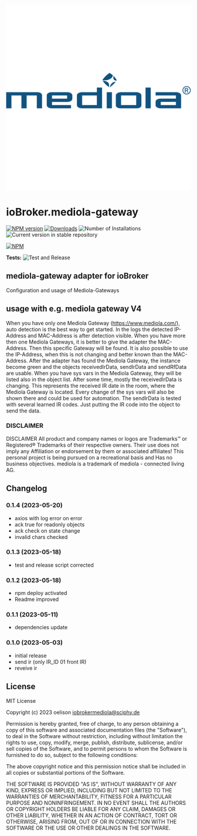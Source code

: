 ![Logo](admin/mediola-gateway.png)

# ioBroker.mediola-gateway

[![NPM version](https://img.shields.io/npm/v/iobroker.mediola-gateway.svg)](https://www.npmjs.com/package/iobroker.mediola-gateway)
[![Downloads](https://img.shields.io/npm/dm/iobroker.mediola-gateway.svg)](https://www.npmjs.com/package/iobroker.mediola-gateway)
![Number of Installations](https://iobroker.live/badges/mediola-gateway-installed.svg)
![Current version in stable repository](https://iobroker.live/badges/mediola-gateway-stable.svg)

[![NPM](https://nodei.co/npm/iobroker.mediola-gateway.png?downloads=true)](https://nodei.co/npm/iobroker.mediola-gateway/)

**Tests:** ![Test and Release](https://github.com/oelison/ioBroker.mediola-gateway/workflows/Test%20and%20Release/badge.svg)

## mediola-gateway adapter for ioBroker

Configuration and usage of Mediola-Gateways

## usage with e.g. mediola gateway V4

When you have only one Mediola Gateway (https://www.mediola.com/), auto detection is the best way to get started. In the logs the detected IP-Address and MAC-Address is after detection visible. When you have more then one Mediola Gateways, it is better to give the adapter the MAC-Address. Then this specific Gateway will be found. It is also possible to use the IP-Address, when this is not changing and better known than the MAC-Address.
After the adapter has found the Mediola Gateway, the instance become green and the objects receivedIrData, sendIrData and sendRfData are usable. When you have sys vars in the Mediola Gateway, they will be listed also in the object list. After some time, mostly the receivedIrData is changing. This represents the received IR date in the room, where the Mediola Gateway is located.
Every change of the sys vars will also be shown there and could be used for automation.
The sendIrData is tested with several learned IR codes. Just putting the IR code into the object to send the data.

### DISCLAIMER

DISCLAIMER All product and company names or logos are Trademarks™ or Registered® Trademarks of their respective owners. Their use does not imply any Affiliation or endorsement by them or associated affiliates! This personal project is being pursued on a recreational basis and Has no business objectives. mediola is a trademark of mediola - connected living AG.

## Changelog

<!--
    Placeholder for the next version (at the beginning of the line):
    ### **WORK IN PROGRESS**
-->
### 0.1.4 (2023-05-20)

-   axios with log error on error
-   ack true for readonly objects
-   ack check on state change
-   invalid chars checked

### 0.1.3 (2023-05-18)

-   test and release script corrected

### 0.1.2 (2023-05-18)

-   npm deploy activated
-   Readme improved

### 0.1.1 (2023-05-11)

-   dependencies update

### 0.1.0 (2023-05-03)

-   initial release
-   send ir (only IR_ID 01 front IR)
-   reveive ir

## License

MIT License

Copyright (c) 2023 oelison <iobrokermediola@sciphy.de>

Permission is hereby granted, free of charge, to any person obtaining a copy
of this software and associated documentation files (the "Software"), to deal
in the Software without restriction, including without limitation the rights
to use, copy, modify, merge, publish, distribute, sublicense, and/or sell
copies of the Software, and to permit persons to whom the Software is
furnished to do so, subject to the following conditions:

The above copyright notice and this permission notice shall be included in all
copies or substantial portions of the Software.

THE SOFTWARE IS PROVIDED "AS IS", WITHOUT WARRANTY OF ANY KIND, EXPRESS OR
IMPLIED, INCLUDING BUT NOT LIMITED TO THE WARRANTIES OF MERCHANTABILITY,
FITNESS FOR A PARTICULAR PURPOSE AND NONINFRINGEMENT. IN NO EVENT SHALL THE
AUTHORS OR COPYRIGHT HOLDERS BE LIABLE FOR ANY CLAIM, DAMAGES OR OTHER
LIABILITY, WHETHER IN AN ACTION OF CONTRACT, TORT OR OTHERWISE, ARISING FROM,
OUT OF OR IN CONNECTION WITH THE SOFTWARE OR THE USE OR OTHER DEALINGS IN THE
SOFTWARE.
